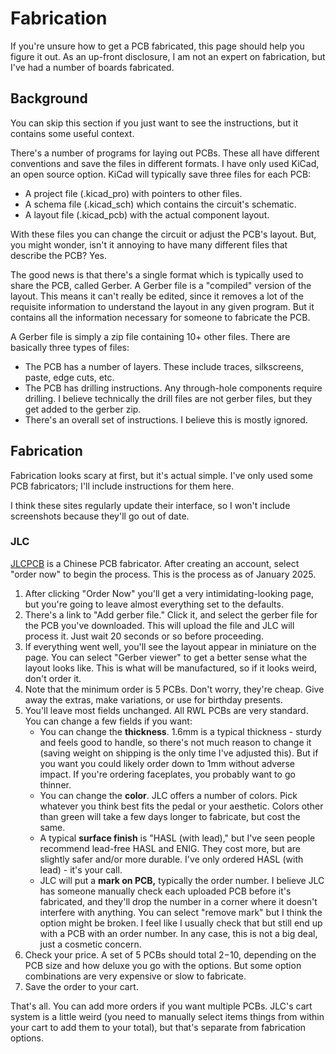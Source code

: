 # Fabrication

If you're unsure how to get a PCB fabricated, this page should help you figure it out. As an up-front disclosure, I am not an expert on fabrication, but I've had a number of boards fabricated.

## Background

You can skip this section if you just want to see the instructions, but it contains some useful context.

There's a number of programs for laying out PCBs. These all have different conventions and save the files in different formats. I have only used KiCad, an open source option. KiCad will typically save three files for each PCB:

* A project file (.kicad_pro) with pointers to other files.
* A schema file (.kicad_sch) which contains the circuit's schematic.
* A layout file (.kicad_pcb) with the actual component layout.

With these files you can change the circuit or adjust the PCB's layout. But, you might wonder, isn't it annoying to have many different files that describe the PCB? Yes.

The good news is that there's a single format which is typically used to share the PCB, called Gerber. A Gerber file is a "compiled" version of the layout. This means it can't really be edited, since it removes a lot of the requisite information to understand the layout in any given program. But it contains all the information necessary for someone to fabricate the PCB.

A Gerber file is simply a zip file containing 10+ other files. There are basically three types of files:

* The PCB has a number of layers. These include traces, silkscreens, paste, edge cuts, etc.
* The PCB has drilling instructions. Any through-hole components require drilling. I believe technically the drill files are not gerber files, but they get added to the gerber zip.
* There's an overall set of instructions. I believe this is mostly ignored.

## Fabrication

Fabrication looks scary at first, but it's actual simple. I've only used some PCB fabricators; I'll include instructions for them here.

I think these sites regularly update their interface, so I won't include screenshots because they'll go out of date.

### JLC

[JLCPCB](https://jlcpcb.com) is a Chinese PCB fabricator. After creating an account, select "order now" to begin the process. This is the process as of January 2025.

1. After clicking "Order Now" you'll get a very intimidating-looking page, but you're going to leave almost everything set to the defaults.
2. There's a link to "Add gerber file." Click it, and select the gerber file for the PCB you've downloaded. This will upload the file and JLC will process it. Just wait 20 seconds or so before proceeding.
3. If everything went well, you'll see the layout appear in miniature on the page. You can select "Gerber viewer" to get a better sense what the layout looks like. This is what will be manufactured, so if it looks weird, don't order it.
4. Note that the minimum order is 5 PCBs. Don't worry, they're cheap. Give away the extras, make variations, or use for birthday presents.
5. You'll leave most fields unchanged. All RWL PCBs are very standard. You can change a few fields if you want:
   * You can change the **thickness**. 1.6mm is a typical thickness - sturdy and feels good to handle, so there's not much reason to change it (saving weight on shipping is the only time I've adjusted this). But if you want you could likely order down to 1mm without adverse impact. If you're ordering faceplates, you probably want to go thinner.
   * You can change the **color**. JLC offers a number of colors. Pick whatever you think best fits the pedal or your aesthetic. Colors other than green will take a few days longer to fabricate, but cost the same.
   * A typical **surface finish** is "HASL (with lead)," but I've seen people recommend lead-free HASL and ENIG. They cost more, but are slightly safer and/or more durable. I've only ordered HASL (with lead) - it's your call.
   * JLC will put a **mark on PCB,** typically the order number. I believe JLC has someone manually check each uploaded PCB before it's fabricated, and they'll drop the number in a corner where it doesn't interfere with anything. You can select "remove mark" but I think the option might be broken. I feel like I usually check that but still end up with a PCB with an order number. In any case, this is not a big deal, just a cosmetic concern.
6. Check your price. A set of 5 PCBs should total $2-$10, depending on the PCB size and how deluxe you go with the options. But some option combinations are very expensive or slow to fabricate.
7. Save the order to your cart.

That's all. You can add more orders if you want multiple PCBs. JLC's cart system is a little weird (you need to manually select items things from within your cart to add them to your total), but that's separate from fabrication options.